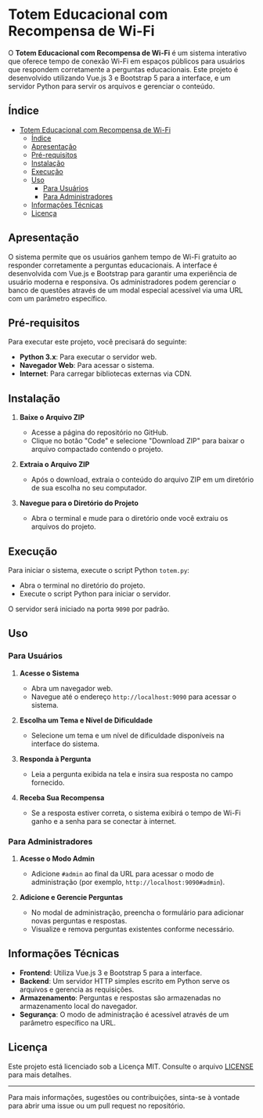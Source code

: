 # Totem Educacional com Recompensa de Wi-Fi

O **Totem Educacional com Recompensa de Wi-Fi** é um sistema interativo que oferece tempo de conexão Wi-Fi em espaços públicos para usuários que respondem corretamente a perguntas educacionais. Este projeto é desenvolvido utilizando Vue.js 3 e Bootstrap 5 para a interface, e um servidor Python para servir os arquivos e gerenciar o conteúdo.

## Índice

- [Totem Educacional com Recompensa de Wi-Fi](#totem-educacional-com-recompensa-de-wi-fi)
  - [Índice](#índice)
  - [Apresentação](#apresentação)
  - [Pré-requisitos](#pré-requisitos)
  - [Instalação](#instalação)
  - [Execução](#execução)
  - [Uso](#uso)
    - [Para Usuários](#para-usuários)
    - [Para Administradores](#para-administradores)
  - [Informações Técnicas](#informações-técnicas)
  - [Licença](#licença)

## Apresentação

O sistema permite que os usuários ganhem tempo de Wi-Fi gratuito ao responder corretamente a perguntas educacionais. A interface é desenvolvida com Vue.js e Bootstrap para garantir uma experiência de usuário moderna e responsiva. Os administradores podem gerenciar o banco de questões através de um modal especial acessível via uma URL com um parâmetro específico.

## Pré-requisitos

Para executar este projeto, você precisará do seguinte:

- **Python 3.x**: Para executar o servidor web.
- **Navegador Web**: Para acessar o sistema.
- **Internet**: Para carregar bibliotecas externas via CDN.

## Instalação

1. **Baixe o Arquivo ZIP**

   - Acesse a página do repositório no GitHub.
   - Clique no botão "Code" e selecione "Download ZIP" para baixar o arquivo compactado contendo o projeto.

2. **Extraia o Arquivo ZIP**

   - Após o download, extraia o conteúdo do arquivo ZIP em um diretório de sua escolha no seu computador.

3. **Navegue para o Diretório do Projeto**

   - Abra o terminal e mude para o diretório onde você extraiu os arquivos do projeto.

## Execução

Para iniciar o sistema, execute o script Python `totem.py`:

- Abra o terminal no diretório do projeto.
- Execute o script Python para iniciar o servidor.

O servidor será iniciado na porta `9090` por padrão.

## Uso

### Para Usuários

1. **Acesse o Sistema**

   - Abra um navegador web.
   - Navegue até o endereço `http://localhost:9090` para acessar o sistema.

2. **Escolha um Tema e Nível de Dificuldade**

   - Selecione um tema e um nível de dificuldade disponíveis na interface do sistema.

3. **Responda à Pergunta**

   - Leia a pergunta exibida na tela e insira sua resposta no campo fornecido.

4. **Receba Sua Recompensa**

   - Se a resposta estiver correta, o sistema exibirá o tempo de Wi-Fi ganho e a senha para se conectar à internet.

### Para Administradores

1. **Acesse o Modo Admin**

   - Adicione `#admin` ao final da URL para acessar o modo de administração (por exemplo, `http://localhost:9090#admin`).

2. **Adicione e Gerencie Perguntas**

   - No modal de administração, preencha o formulário para adicionar novas perguntas e respostas.
   - Visualize e remova perguntas existentes conforme necessário.

## Informações Técnicas

- **Frontend**: Utiliza Vue.js 3 e Bootstrap 5 para a interface.
- **Backend**: Um servidor HTTP simples escrito em Python serve os arquivos e gerencia as requisições.
- **Armazenamento**: Perguntas e respostas são armazenadas no armazenamento local do navegador.
- **Segurança**: O modo de administração é acessível através de um parâmetro específico na URL.

## Licença

Este projeto está licenciado sob a Licença MIT. Consulte o arquivo [LICENSE](LICENSE) para mais detalhes.

---

Para mais informações, sugestões ou contribuições, sinta-se à vontade para abrir uma issue ou um pull request no repositório.
